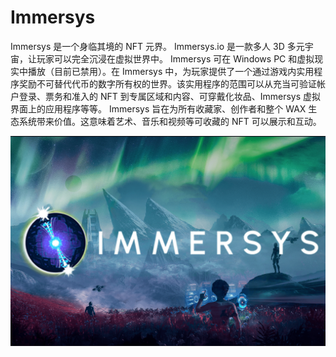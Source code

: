 # Immersys

Immersys 是一个身临其境的 NFT 元界。
Immersys.io 是一款多人 3D 多元宇宙，让玩家可以完全沉浸在虚拟世界中。 Immersys 可在 Windows PC 和虚拟现实中播放（目前已禁用）。在 Immersys 中，为玩家提供了一个通过游戏内实用程序奖励不可替代代币的数字所有权的世界。该实用程序的范围可以从充当可验证帐户登录、票务和准入的 NFT 到专属区域和内容、可穿戴化妆品、Immersys 虚拟界面上的应用程序等等。 Immersys 旨在为所有收藏家、创作者和整个 WAX 生态系统带来价值。这意味着艺术、音乐和视频等可收藏的 NFT 可以展示和互动。

![immersys-dapp-games-wax-image1_7001068afaec0672205b015a37fd6ecd](immersys-dapp-games-wax-image1_7001068afaec0672205b015a37fd6ecd.png)

